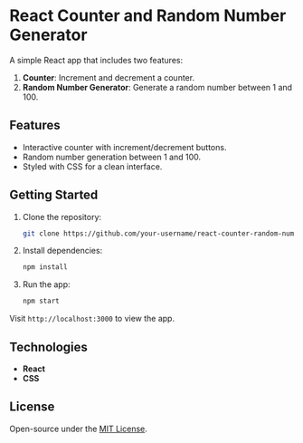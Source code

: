 # React Counter and Random Number Generator

A simple React app that includes two features:

1. **Counter**: Increment and decrement a counter.
2. **Random Number Generator**: Generate a random number between 1 and 100.

## Features

- Interactive counter with increment/decrement buttons.
- Random number generation between 1 and 100.
- Styled with CSS for a clean interface.

## Getting Started

1. Clone the repository:

   ```bash
   git clone https://github.com/your-username/react-counter-random-number.git
   ```

2. Install dependencies:

   ```bash
   npm install
   ```

3. Run the app:

   ```bash
   npm start
   ```

Visit `http://localhost:3000` to view the app.

## Technologies

- **React**
- **CSS**

## License

Open-source under the [MIT License](LICENSE).
